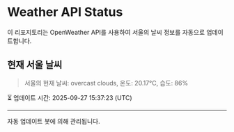 
# Weather API Status

이 리포지토리는 OpenWeather API를 사용하여 서울의 날씨 정보를 자동으로 업데이트합니다.

## 현재 서울 날씨
> 서울의 현재 날씨: overcast clouds, 온도: 20.17°C, 습도: 86%

⏳ 업데이트 시간: 2025-09-27 15:37:23 (UTC)

---
자동 업데이트 봇에 의해 관리됩니다.
